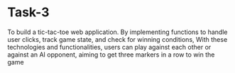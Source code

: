 # Task-3
To build a tic-tac-toe web application. By implementing functions to handle user clicks, track game state, and check for winning conditions, With these technologies and functionalities, users can play against each other or against an AI opponent, aiming to get three markers in a row to win the game
